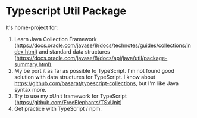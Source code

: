 # Typescript Util Package

It's home-project for:
1. Learn Java Collection Framework (https://docs.oracle.com/javase/8/docs/technotes/guides/collections/index.html) and standard data structures (https://docs.oracle.com/javase/8/docs/api/java/util/package-summary.html).
2. My be port it as far as possible to TypeScript. I'm not found good solution with data structures for TypeScript. I know about https://github.com/basarat/typescript-collections, but I'm like Java syntax more.
3. Try to use my xUnit framework for TypeScript (https://github.com/FreeElephants/TSxUnit)
4. Get practice with TypeScript / npm.
